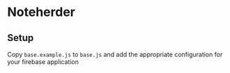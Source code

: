 # Noteherder

## Setup
Copy `base.example.js` to `base.js` and add the appropriate configuration for your firebase application
